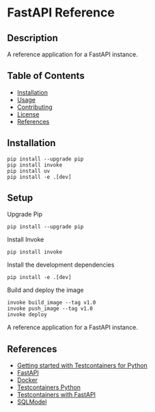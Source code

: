 # FastAPI Reference

## Description

A reference application for a FastAPI instance.

## Table of Contents

- [Installation](#installation)
- [Usage](#usage)
- [Contributing](#contributing)
- [License](#license)
- [References](#references)

## Installation

```shell
pip install --upgrade pip
pip install invoke
pip install uv
pip install -e .[dev]
```



## Setup

Upgrade Pip

```shell
pip install --upgrade pip
```

Install Invoke

```shell
pip install invoke
```

Install the development dependencies

```shell
pip install -e .[dev]
```

Build and deploy the image

```shell
invoke build_image --tag v1.0
invoke push_image --tag v1.0
invoke deploy
```

A reference application for a FastAPI instance.


## References

- [Getting started with Testcontainers for Python](https://testcontainers.com/guides/getting-started-with-testcontainers-for-python/)
- [FastAPI](https://fastapi.tiangolo.com/)
- [Docker](https://www.docker.com/)
- [Testcontainers Python](https://testcontainers-python.readthedocs.io/en/latest/)
- [Testcontainers with FastAPI](https://lricardo.space/posts/seamless-containerized-tests-python/)
- [SQLModel](https://sqlmodel.tiangolo.com/)

